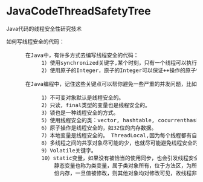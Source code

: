 # JavaCodeThreadSafetyTree
Java代码的线程安全性研究技术

<pre>
如何写线程安全的代码：

      在Java中，有许多方式去编写线程安全的代码：
           1）使用synchronized关键字,某个时刻，只有一个线程可以执行它，也就实现了线程安全。
           2）使用原子的Integer，原子的Integer可以保证++操作的原子性。

      在Java编程中，记住这些关键点可以帮你避免一些严重的并发问题，比如条件竞争或者死锁。

           1）不可变对象默认是线程安全的。
           2）只读，final类型的变量也是线程安全的。
           3）锁也是一种线程安全的方式。
           5）使用线程安全的类：vector, hashtable, cocurrenthashmap, String等
           6）原子操作是线程安全的，如32位的内存数据。
           7）本地变量是线程安全的。 ThreadLocal,因为每个线程都有自己的变量copy。
           8）多线程之间的共享对象尽可能的少，也就尽可能避免线程安全的问题。
           9）Volatile关键字。
           10）static变量，如果没有被恰当的使用同步，也会引发线程安全问题。
               静态变量也称为类变量，属于类对象所有，位于方法区，为所有对象共享，共享一
               份内存，一旦值被修改，则其他对象均对修改可见，故线程非安全
</pre>